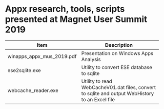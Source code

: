 # Appx research, tools, scripts presented at Magnet User Summit 2019

Item | Description
---- | -----------
winapps_appx_mus_2019.pdf | Presentation on Windows Apps Analysis
ese2sqlite.exe | Utility to convert ESE database to sqlite
webcache_reader.exe | Utility to read WebCacheV01.dat files, convert to sqlite and output WebHistory to an Excel file
